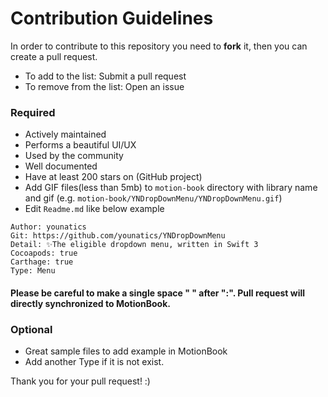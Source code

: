 # Contribution Guidelines

In order to contribute to this repository you need to **fork** it, then you can create a pull request.

- To add to the list: Submit a pull request
- To remove from the list: Open an issue

### Required
- Actively maintained
- Performs a beautiful UI/UX
- Used by the community
- Well documented
- Have at least 200 stars on (GitHub project)
- Add GIF files(less than 5mb) to `motion-book` directory with library name and gif (e.g. `motion-book/YNDropDownMenu/YNDropDownMenu.gif`)
- Edit `Readme.md` like below example
```
Author: younatics
Git: https://github.com/younatics/YNDropDownMenu
Detail: ✨The eligible dropdown menu, written in Swift 3
Cocoapods: true
Carthage: true
Type: Menu
```
#### Please be careful to make a single space " " after ":". Pull request will directly synchronized to MotionBook.

### Optional
- Great sample files to add example in MotionBook
- Add another Type if it is not exist. 

Thank you for your pull request! :)
